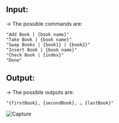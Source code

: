 ## Input:

->	The possible commands are:

    "Add Book | {book name}"
	"Take Book | {book name}"
	"Swap Books | {book1} | {book2}"
	"Insert Book | {book name}"
	"Check Book | {index}"
	"Done"
  
## Output:

->	The possible outputs are:

	"{firstBook}, {secondBook}, … {lastBook}"

![Capture](https://user-images.githubusercontent.com/45227327/197400863-5868cd2d-48ed-41fa-b5ce-3cdea69581e9.PNG)
